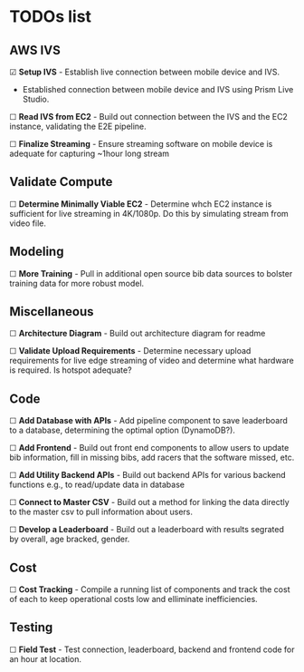 # TODOs list

## AWS IVS

&#x2611; **Setup IVS** - Establish live connection between mobile device and IVS.

- Established connection between mobile device and IVS using Prism Live Studio.

&#x2610; **Read IVS from EC2** - Build out connection between the IVS and the EC2 instance, validating the E2E pipeline.

&#x2610; **Finalize Streaming** - Ensure streaming software on mobile device is adequate for capturing ~1hour long stream

## Validate Compute

&#x2610; **Determine Minimally Viable EC2** - Determine whch EC2 instance is sufficient for live streaming in 4K/1080p. Do this by simulating stream from video file.

## Modeling

&#x2610; **More Training** - Pull in additional open source bib data sources to bolster training data for more robust model.

## Miscellaneous

&#x2610; **Architecture Diagram** - Build out architecture diagram for readme

&#x2610; **Validate Upload Requirements** - Determine necessary upload requirements for live edge streaming of video and determine what hardware is required. Is hotspot adequate?

## Code

&#x2610; **Add Database with APIs** - Add pipeline component to save leaderboard to a database, determining the optimal option (DynamoDB?).

&#x2610; **Add Frontend** - Build out front end components to allow users to update bib information, fill in missing bibs, add racers that the software missed, etc.

&#x2610; **Add Utility Backend APIs** - Build out backend APIs for various backend functions e.g., to read/update data in database

&#x2610; **Connect to Master CSV** - Build out a method for linking the data directly to the master csv to pull information about users. 

&#x2610; **Develop a Leaderboard** - Build out a leaderboard with results segrated by overall, age bracked, gender.

## Cost
&#x2610; **Cost Tracking** - Compile a running list of components and track the cost of each to keep operational costs low and elliminate inefficiencies.


## Testing
&#x2610; **Field Test** - Test connection, leaderboard, backend and frontend code for an hour at location.
